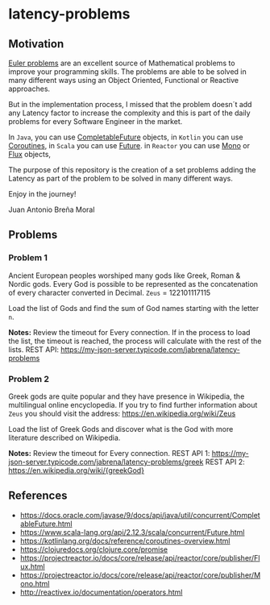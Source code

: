 # latency-problems

## Motivation

[Euler problems](https://projecteuler.net/archives) are an excellent source of Mathematical
problems to improve your programming skills. The problems are able to be solved in many 
different ways using an Object Oriented, Functional or Reactive approaches.

But in the implementation process, I missed that the problem doesn´t add any Latency factor to
increase the complexity and this is part of the daily problems for every Software Engineer in the market.

In `Java`, you can use [CompletableFuture](https://docs.oracle.com/javase/8/docs/api/java/util/concurrent/CompletableFuture.html) objects, 
in `Kotlin` you can use [Coroutines](https://kotlinlang.org/docs/reference/coroutines-overview.html), 
in `Scala` you can use [Future](https://www.scala-lang.org/api/2.12.3/scala/concurrent/Future.html).
in `Reactor` you can use [Mono<T>](https://projectreactor.io/docs/core/release/api/reactor/core/publisher/Mono.html) or 
[Flux<T>](https://projectreactor.io/docs/core/release/api/reactor/core/publisher/Flux.html) objects, 

The purpose of this repository is the creation of a set problems adding the Latency as part of the problem to be solved
in many different ways.

Enjoy in the journey!

Juan Antonio Breña Moral

## Problems

### Problem 1

Ancient European peoples worshiped many gods like Greek, Roman & Nordic gods.
Every God is possible to be represented as the concatenation of every character converted in Decimal.
`Zeus` = 122101117115

Load the list of Gods and find the sum of God names starting with the letter `n`.

**Notes:** 
Review the timeout for Every connection.
If in the process to load the list, the timeout is reached, the process will calculate with the rest of
the lists.
REST API: https://my-json-server.typicode.com/jabrena/latency-problems

### Problem 2

Greek gods are quite popular and they have presence in Wikipedia, the multilingual online encyclopedia.
If you try to find further information about `Zeus` you should visit the address: https://en.wikipedia.org/wiki/Zeus

Load the list of Greek Gods and discover what is the God with more literature described on Wikipedia.

**Notes:** 
Review the timeout for Every connection.
REST API 1: https://my-json-server.typicode.com/jabrena/latency-problems/greek
REST API 2: https://en.wikipedia.org/wiki/{greekGod}

## References

 - https://docs.oracle.com/javase/9/docs/api/java/util/concurrent/CompletableFuture.html
 - https://www.scala-lang.org/api/2.12.3/scala/concurrent/Future.html
 - https://kotlinlang.org/docs/reference/coroutines-overview.html
 - https://clojuredocs.org/clojure.core/promise
 - https://projectreactor.io/docs/core/release/api/reactor/core/publisher/Flux.html
 - https://projectreactor.io/docs/core/release/api/reactor/core/publisher/Mono.html
 - http://reactivex.io/documentation/operators.html


